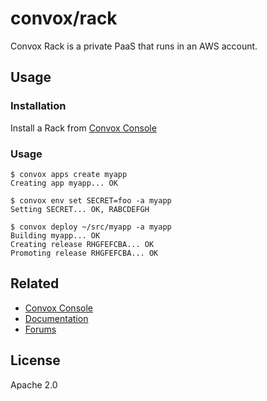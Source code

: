 # convox/rack

Convox Rack is a private PaaS that runs in an AWS account.

## Usage

### Installation

Install a Rack from [Convox Console](https://console.convox.com)

### Usage

```
$ convox apps create myapp
Creating app myapp... OK

$ convox env set SECRET=foo -a myapp
Setting SECRET... OK, RABCDEFGH

$ convox deploy ~/src/myapp -a myapp
Building myapp... OK
Creating release RHGFEFCBA... OK
Promoting release RHGFEFCBA... OK
```

## Related

* [Convox Console](https://console.convox.com)
* [Documentation](https://docs.convox.com)
* [Forums](https://community.convox.com)

## License

Apache 2.0
